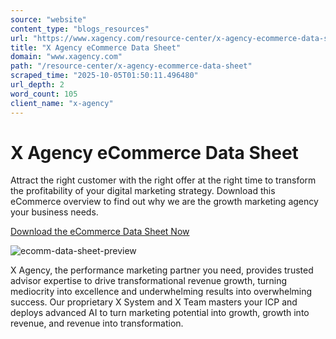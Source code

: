 ```yaml
---
source: "website"
content_type: "blogs_resources"
url: "https://www.xagency.com/resource-center/x-agency-ecommerce-data-sheet"
title: "X Agency eCommerce Data Sheet"
domain: "www.xagency.com"
path: "/resource-center/x-agency-ecommerce-data-sheet"
scraped_time: "2025-10-05T01:50:11.496480"
url_depth: 2
word_count: 105
client_name: "x-agency"
---
```


# X Agency eCommerce Data Sheet

Attract the right customer with the right offer at the right time to transform the profitability of your digital marketing strategy. Download this eCommerce overview to find out why we are the growth marketing agency your business needs.

[Download the eCommerce Data Sheet Now](https://www.xagency.com/hubfs/X-Agency-Ecommerce-Marketing-2025.pdf)

![ecomm-data-sheet-preview](https://www.xagency.com/hubfs/ecomm-data-sheet-preview.png)

X Agency, the performance marketing partner you need, provides trusted advisor expertise to drive transformational revenue growth, turning mediocrity into excellence and underwhelming results into overwhelming success. Our proprietary X System and X Team masters your ICP and deploys advanced AI to turn marketing potential into growth, growth into revenue, and revenue into transformation.